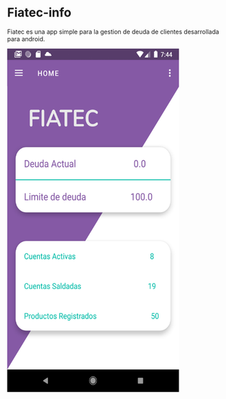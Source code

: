 # Fiatec-info
Fiatec es una app simple para la gestion de deuda de clientes desarrollada para android.


<img src="fiatec_p1.png" height="800px" width="400px"/>


